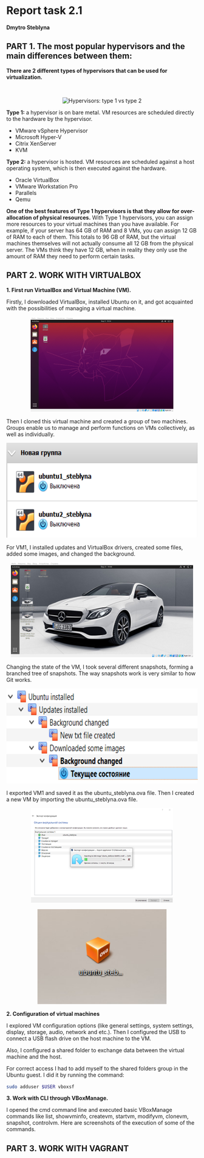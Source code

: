 # Report task 2.1

**Dmytro Steblyna**

## PART 1. The most popular hypervisors and the main differences between them:

**There are 2 different types of hypervisors that can be used for virtualization.**  

 
<br />
<p align="center">
  <img src="https://networklessons.com/wp-content/uploads/2018/12/hypervisor-type-1-type-2.png" alt="Hypervisors: type 1 vs type 2" width="550"/>
</p>


**Type 1:** a hypervisor is on bare metal. VM resources are scheduled directly to the hardware by the hypervisor. 

- VMware vSphere Hypervisor
- Microsoft Hyper-V
- Citrix XenServer
- KVM

**Type 2:** a hypervisor is hosted. VM resources are scheduled against a host operating system, which is then executed against the hardware.

- Oracle VirtualBox
- VMware Workstation Pro
- Parallels
- Qemu

**One of the best features of Type 1 hypervisors is that they allow for over-allocation of physical resources.**
With Type 1 hypervisors, you can assign more resources to your virtual machines than you have available. For example, if your server has 64 GB of RAM and 8 VMs, you can assign 12 GB of RAM to each of them. This totals to 96 GB of RAM, but the virtual machines themselves will not actually consume all 12 GB from the physical server. The VMs think they have 12 GB, when in reality they only use the amount of RAM they need to perform certain tasks.


## PART 2. WORK WITH VIRTUALBOX

**1. First run VirtualBox and Virtual Machine (VM).** 

Firstly, I downloaded VirtualBox, installed Ubuntu on it, and got acquainted with the possibilities of managing a virtual machine.
<p align="center"><img src="screenshots/1.png" height="250"/></p>

Then I cloned this virtual machine and created a group of two machines. 
Groups enable us to manage and perform functions on VMs collectively, as well as individually.

<p align="center"><img src="screenshots/2.png" height="250"/></p>

For VM1, I installed updates and VirtualBox drivers, created some files, added some images, and changed the background. 

<p align="center"><img src="screenshots/3.png" height="250"/></p>

Changing the state of the VM, I took several different snapshots, forming a branched tree of snapshots. 
The way snapshots work is very similar to how Git works.

<p align="center"><img src="screenshots/4.png" height="250"/></p>

I exported VM1 and saved it as the ubuntu_steblyna.ova file. 
Then I created a new VM by importing the ubuntu_steblyna.ova file.

<p align="center"><img src="screenshots/5.png" height="250"/></p>

<p align="center"><img src="screenshots/6.png" height="250"/></p>

**2. Configuration of virtual machines** 

I explored VM configuration options (like general settings, system settings, display, storage, audio, network and etc.).
Then I configured the USB to connect a USB flash drive on the host machine to the VM.

Also, I configured a shared folder to exchange data between the virtual machine and the host.  

For correct access I had to add myself to the shared folders group in the Ubuntu guest. I did it by running the command:
```sh
sudo adduser $USER vboxsf
```

**3. Work with CLI through VBoxManage.** 

I opened the cmd command line and executed basic VBoxManage commands like list, showvminfo, createvm, startvm, modifyvm, clonevm, snapshot, controlvm. Here are screenshots of the execution of some of the commands.


## PART 3. WORK WITH VAGRANT
